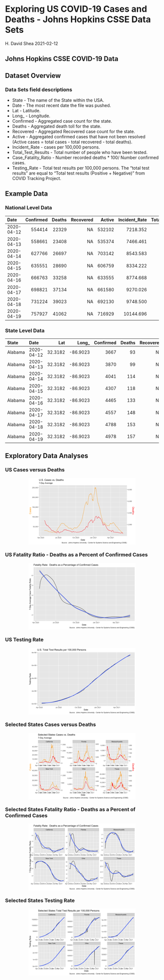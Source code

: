 Exploring US COVID-19 Cases and Deaths - Johns Hopkins CSSE Data Sets
================
H. David Shea
2021-02-12

## Johns Hopkins CSSE COVID-19 Data

## Dataset Overview

### Data Sets field descriptions

-   State - The name of the State within the USA.
-   Date - The most recent date the file was pushed.
-   Lat - Latitude.
-   Long\_ - Longitude.
-   Confirmed - Aggregated case count for the state.
-   Deaths - Aggregated death toll for the state.
-   Recovered - Aggregated Recovered case count for the state.
-   Active - Aggregated confirmed cases that have not been resolved
    (Active cases = total cases - total recovered - total deaths).
-   Incident\_Rate - cases per 100,000 persons.
-   Total\_Test\_Results - Total number of people who have been tested.
-   Case\_Fatality\_Ratio - Number recorded deaths \* 100/ Number
    confirmed cases.
-   Testing\_Rate - Total test results per 100,000 persons. The “total
    test results” are equal to “Total test results (Positive +
    Negative)” from COVID Tracking Project.

## Example Data

### National Level Data

| Date       | Confirmed | Deaths | Recovered | Active | Incident\_Rate | Total\_Test\_Results | Testing\_Rate | Confirmed\_7 | Deaths\_7 | Recovered\_7 | Active\_7 | Incident\_Rate\_7 | Total\_Test\_Results\_7 | Testing\_Rate\_7 | Case\_Fatality\_Ratio | Case\_Fatality\_Ratio\_7 |
|:-----------|----------:|-------:|----------:|-------:|---------------:|---------------------:|--------------:|-------------:|----------:|-------------:|----------:|------------------:|------------------------:|-----------------:|----------------------:|-------------------------:|
| 2020-04-12 |    554414 |  22329 |        NA | 532102 |       7218.352 |              2812982 |      51505.05 |           NA |        NA |           NA |        NA |                NA |                      NA |               NA |              4.027496 |                       NA |
| 2020-04-13 |    558661 |  23408 |        NA | 535374 |       7466.461 |              2745533 |      53479.99 |           NA |        NA |           NA |        NA |                NA |                      NA |               NA |              4.190019 |                       NA |
| 2020-04-14 |    627766 |  26697 |        NA | 703142 |       8543.583 |              3286096 |      57900.84 |           NA |        NA |           NA |        NA |                NA |                      NA |               NA |              4.252699 |                       NA |
| 2020-04-15 |    635551 |  28690 |        NA | 606759 |       8334.222 |              3251791 |      59848.39 |           NA |        NA |           NA |        NA |                NA |                      NA |               NA |              4.514193 |                       NA |
| 2020-04-16 |    666763 |  33258 |        NA | 633555 |       8774.668 |              3410091 |      62317.06 |           NA |        NA |           NA |        NA |                NA |                      NA |               NA |              4.987979 |                       NA |
| 2020-04-17 |    698821 |  37134 |        NA | 661580 |       9270.026 |              3550570 |      65075.30 |           NA |        NA |           NA |        NA |                NA |                      NA |               NA |              5.313807 |                       NA |
| 2020-04-18 |    731224 |  39023 |        NA | 692130 |       9748.500 |              3700620 |      67747.25 |           NA |        NA |           NA |        NA |                NA |                      NA |               NA |              5.336668 |                 4.660409 |
| 2020-04-19 |    757927 |  41062 |        NA | 716929 |      10144.696 |              3874988 |      70597.29 |     29073.29 |  2676.143 |           NA |  26403.86 |          418.0492 |                151715.1 |         2727.463 |              5.417672 |                 4.859005 |

### State Level Data

| State   | Date       |     Lat |   Long\_ | Confirmed | Deaths | Recovered | Active | Incident\_Rate | Total\_Test\_Results | Case\_Fatality\_Ratio | Testing\_Rate | Confirmed\_7 | Deaths\_7 | Recovered\_7 | Active\_7 | Incident\_Rate\_7 | Total\_Test\_Results\_7 | Case\_Fatality\_Ratio\_7 | Testing\_Rate\_7 |
|:--------|:-----------|--------:|---------:|----------:|-------:|----------:|-------:|---------------:|---------------------:|----------------------:|--------------:|-------------:|----------:|-------------:|----------:|------------------:|------------------------:|-------------------------:|-----------------:|
| Alabama | 2020-04-12 | 32.3182 | -86.9023 |      3667 |     93 |        NA |   3470 |       75.98802 |                21583 |              2.610160 |      460.3002 |           NA |        NA |           NA |        NA |                NA |                      NA |                       NA |               NA |
| Alabama | 2020-04-13 | 32.3182 | -86.9023 |      3870 |     99 |        NA |   3635 |       79.63493 |                29182 |              2.651312 |      622.3639 |           NA |        NA |           NA |        NA |                NA |                      NA |                       NA |               NA |
| Alabama | 2020-04-14 | 32.3182 | -86.9023 |      4041 |    114 |        NA |   3839 |       84.30554 |                33117 |              2.883886 |      706.2855 |           NA |        NA |           NA |        NA |                NA |                      NA |                       NA |               NA |
| Alabama | 2020-04-15 | 32.3182 | -86.9023 |      4307 |    118 |        NA |   3957 |       86.90743 |                34077 |              2.895706 |      726.7594 |           NA |        NA |           NA |        NA |                NA |                      NA |                       NA |               NA |
| Alabama | 2020-04-16 | 32.3182 | -86.9023 |      4465 |    133 |        NA |   4212 |       92.66572 |                36391 |              3.060990 |      776.1100 |           NA |        NA |           NA |        NA |                NA |                      NA |                       NA |               NA |
| Alabama | 2020-04-17 | 32.3182 | -86.9023 |      4557 |    148 |        NA |   4423 |       97.48561 |                37848 |              3.237804 |      807.1834 |           NA |        NA |           NA |        NA |                NA |                      NA |                       NA |               NA |
| Alabama | 2020-04-18 | 32.3182 | -86.9023 |      4788 |    153 |        NA |   4559 |      100.49272 |                42538 |              3.247029 |      907.2070 |           NA |        NA |           NA |        NA |                NA |                      NA |                 2.940984 |               NA |
| Alabama | 2020-04-19 | 32.3182 | -86.9023 |      4978 |    157 |        NA |   4731 |      104.24627 |                45712 |              3.211948 |      974.8988 |     187.2857 |  9.142857 |           NA |  180.1429 |          4.036892 |                    3447 |                 3.026953 |         73.51409 |

## Exploratory Data Analyses

### US Cases versus Deaths

<img src="JH_CSSE_Covid19_Data_files/figure-gfm/us_cases_and_deaths-1.png" width="70%" style="display: block; margin: auto;" />

### US Fatality Ratio - Deaths as a Percent of Confirmed Cases

<img src="JH_CSSE_Covid19_Data_files/figure-gfm/us_fatality_ratio-1.png" width="70%" style="display: block; margin: auto;" />

### US Testing Rate

<img src="JH_CSSE_Covid19_Data_files/figure-gfm/us_testing_rate-1.png" width="70%" style="display: block; margin: auto;" />

### Selected States Cases versus Deaths

<img src="JH_CSSE_Covid19_Data_files/figure-gfm/states_cases_and_deaths-1.png" width="70%" style="display: block; margin: auto;" />

### Selected States Fatality Ratio - Deaths as a Percent of Confirmed Cases

<img src="JH_CSSE_Covid19_Data_files/figure-gfm/states_fatality_ratio-1.png" width="70%" style="display: block; margin: auto;" />

### Selected States Testing Rate

<img src="JH_CSSE_Covid19_Data_files/figure-gfm/states_testing_rate-1.png" width="70%" style="display: block; margin: auto;" />
